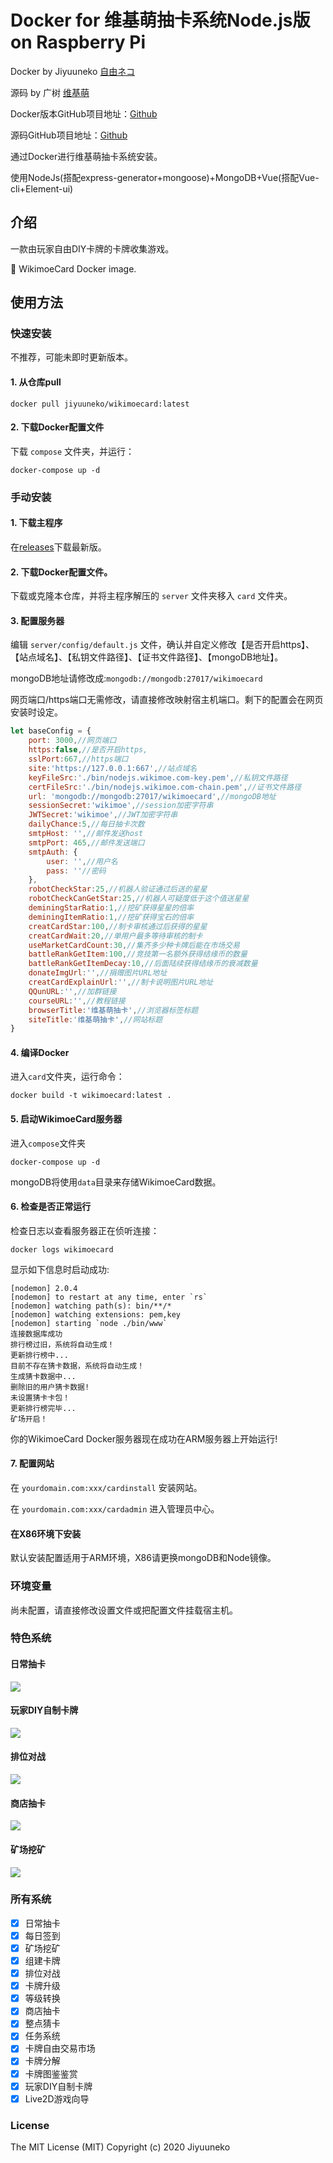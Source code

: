 # Docker for 维基萌抽卡系统Node.js版 on Raspberry Pi 

Docker by Jiyuuneko [自由ネコ](https://www.jiyuuneko.com)

源码 by 广树 [维基萌](https://www.wikimoe.com)

Docker版本GitHub项目地址：[Github](https://github.com/Jiyuuneko/WikimoeCard-Docker-RPi-arm64)

源码GitHub项目地址：[Github](https://github.com/eeg1412/wikimoeCardByNodeJS)

通过Docker进行维基萌抽卡系统安装。

使用NodeJs(搭配express-generator+mongoose)+MongoDB+Vue(搭配Vue-cli+Element-ui)

## 介绍

一款由玩家自由DIY卡牌的卡牌收集游戏。

🐳 WikimoeCard Docker image. 


## 使用方法

### 快速安装

不推荐，可能未即时更新版本。

#### 1. 从仓库pull

```docker pull jiyuuneko/wikimoecard:latest```

#### 2. 下载Docker配置文件

下载 `compose` 文件夹，并运行：

```docker-compose up -d```

### 手动安装

#### 1. 下载主程序

在[releases](https://github.com/eeg1412/wikimoeCardByNodeJS/releases)下载最新版。

#### 2. 下载Docker配置文件。

下载或克隆本仓库，并将主程序解压的 `server` 文件夹移入 `card` 文件夹。
 
#### 3. 配置服务器

编辑 `server/config/default.js` 文件，确认并自定义修改【是否开启https】、【站点域名】、【私钥文件路径】、【证书文件路径】、【mongoDB地址】。

mongoDB地址请修改成:```mongodb://mongodb:27017/wikimoecard```

网页端口/https端口无需修改，请直接修改映射宿主机端口。剩下的配置会在网页安装时设定。

```javascript
let baseConfig = {
	port: 3000,//网页端口
	https:false,//是否开启https,
	sslPort:667,//https端口
	site:'https://127.0.0.1:667',//站点域名
	keyFileSrc:'./bin/nodejs.wikimoe.com-key.pem',//私钥文件路径
	certFileSrc:'./bin/nodejs.wikimoe.com-chain.pem',//证书文件路径
	url: 'mongodb://mongodb:27017/wikimoecard',//mongoDB地址
	sessionSecret:'wikimoe',//session加密字符串
	JWTSecret:'wikimoe',//JWT加密字符串
	dailyChance:5,//每日抽卡次数
	smtpHost: '',//邮件发送host
	smtpPort: 465,//邮件发送端口
	smtpAuth: {
		user: '',//用户名
		pass: ''//密码
	},
	robotCheckStar:25,//机器人验证通过后送的星星
	robotCheckCanGetStar:25,//机器人可疑度低于这个值送星星
	deminingStarRatio:1,//挖矿获得星星的倍率
	deminingItemRatio:1,//挖矿获得宝石的倍率
	creatCardStar:100,//制卡审核通过后获得的星星
	creatCardWait:20,//单用户最多等待审核的制卡
	useMarketCardCount:30,//集齐多少种卡牌后能在市场交易
	battleRankGetItem:100,//竞技第一名额外获得结缘币的数量
	battleRankGetItemDecay:10,//后面陆续获得结缘币的衰减数量
	donateImgUrl:'',//捐赠图片URL地址
	creatCardExplainUrl:'',//制卡说明图片URL地址
	QQunURL:'',//加群链接
	courseURL:'',//教程链接
	browserTitle:'维基萌抽卡',//浏览器标签标题
	siteTitle:'维基萌抽卡',//网站标题
}
```

#### 4. 编译Docker

进入`card`文件夹，运行命令：

```docker build -t wikimoecard:latest .```

#### 5. 启动WikimoeCard服务器

进入`compose`文件夹

```
docker-compose up -d
```

mongoDB将使用`data`目录来存储WikimoeCard数据。


#### 6. 检查是否正常运行

 检查日志以查看服务器正在侦听连接：

```
docker logs wikimoecard
```

显示如下信息时启动成功:


```
[nodemon] 2.0.4
[nodemon] to restart at any time, enter `rs`
[nodemon] watching path(s): bin/**/*
[nodemon] watching extensions: pem,key
[nodemon] starting `node ./bin/www`
连接数据库成功
排行榜过旧，系统将自动生成！
更新排行榜中...
目前不存在猜卡数据，系统将自动生成！
生成猜卡数据中...
删除旧的用户猜卡数据!
未设置猜卡卡包！
更新排行榜完毕...
矿场开启！
```

你的WikimoeCard Docker服务器现在成功在ARM服务器上开始运行!

#### 7. 配置网站

在 `yourdomain.com:xxx/cardinstall` 安装网站。

在 `yourdomain.com:xxx/cardadmin` 进入管理员中心。

#### 在X86环境下安装

默认安装配置适用于ARM环境，X86请更换mongoDB和Node镜像。

### 环境变量

尚未配置，请直接修改设置文件或把配置文件挂载宿主机。

### 特色系统

#### 日常抽卡
![](https://github.com/eeg1412/wikimoeCardByNodeJS/wiki/images/home/2.gif)

#### 玩家DIY自制卡牌

![](https://github.com/eeg1412/wikimoeCardByNodeJS/wiki/images/home/1.gif)

#### 排位对战

![](https://github.com/eeg1412/wikimoeCardByNodeJS/wiki/images/home/3.gif)

#### 商店抽卡

![](https://github.com/eeg1412/wikimoeCardByNodeJS/wiki/images/home/4.gif)

#### 矿场挖矿

![](https://github.com/eeg1412/wikimoeCardByNodeJS/wiki/images/home/5.gif)

### 所有系统

- [x] 日常抽卡
- [x] 每日签到
- [x] 矿场挖矿
- [x] 组建卡牌
- [x] 排位对战
- [x] 卡牌升级
- [x] 等级转换
- [x] 商店抽卡
- [x] 整点猜卡
- [x] 任务系统
- [x] 卡牌自由交易市场
- [x] 卡牌分解
- [x] 卡牌图鉴鉴赏
- [x] 玩家DIY自制卡牌
- [x] Live2D游戏向导

### License
The MIT License (MIT) Copyright (c) 2020 Jiyuuneko
